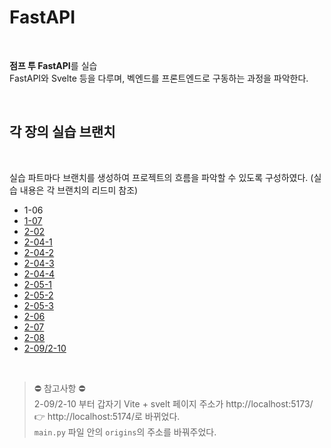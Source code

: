 # FastAPI

<br>

**점프 투 FastAPI**를 실습  
FastAPI와 Svelte 등을 다루며, 벡엔드를 프론트엔드로 구동하는 과정을 파악한다.

<br>

## 각 장의 실습 브랜치

<br>

실습 파트마다 브랜치를 생성하여 프로젝트의 흐름을 파악할 수 있도록 구성하였다. (실습 내용은 각 브랜치의 리드미 참조)

- 1-06
- [1-07](https://github.com/Seona056/FastAPI/tree/1-07)
- [2-02](https://github.com/Seona056/FastAPI/tree/2-02)
- [2-04-1](https://github.com/Seona056/FastAPI/tree/2-04-1)
- [2-04-2](https://github.com/Seona056/FastAPI/tree/2-04-2)
- [2-04-3](https://github.com/Seona056/FastAPI/tree/2-04-3)
- [2-04-4](https://github.com/Seona056/FastAPI/tree/2-04-4)
- [2-05-1](https://github.com/Seona056/FastAPI/tree/2-05-1)
- [2-05-2](https://github.com/Seona056/FastAPI/tree/2-05-2)
- [2-05-3](https://github.com/Seona056/FastAPI/tree/2-05-3)
- [2-06](https://github.com/Seona056/FastAPI/tree/2-06)
- [2-07](https://github.com/Seona056/FastAPI/tree/2-07)
- [2-08](https://github.com/Seona056/FastAPI/tree/2-08)
- [2-09/2-10](https://github.com/Seona056/FastAPI/tree/2-09/2-10)

<br>

> ⛔ 참고사항 ⛔ <br>
2-09/2-10 부터 갑자기 Vite + svelt 페이지 주소가 http://localhost:5173/ 👉 http://localhost:5174/로 바뀌었다.  
`main.py` 파일 안의 `origins`의 주소를 바꿔주었다.